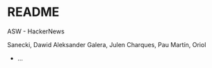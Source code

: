 # README

ASW - HackerNews

Sanecki, Dawid Aleksander
Galera, Julen
Charques, Pau
Martín, Oriol

* ...
